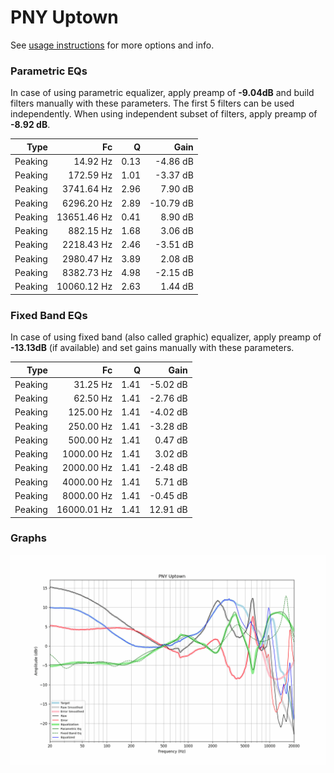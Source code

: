 # PNY Uptown
See [usage instructions](https://github.com/jaakkopasanen/AutoEq#usage) for more options and info.

### Parametric EQs
In case of using parametric equalizer, apply preamp of **-9.04dB** and build filters manually
with these parameters. The first 5 filters can be used independently.
When using independent subset of filters, apply preamp of **-8.92 dB**.

| Type    | Fc          |    Q | Gain      |
|--------:|------------:|-----:|----------:|
| Peaking | 14.92 Hz    | 0.13 | -4.86 dB  |
| Peaking | 172.59 Hz   | 1.01 | -3.37 dB  |
| Peaking | 3741.64 Hz  | 2.96 | 7.90 dB   |
| Peaking | 6296.20 Hz  | 2.89 | -10.79 dB |
| Peaking | 13651.46 Hz | 0.41 | 8.90 dB   |
| Peaking | 882.15 Hz   | 1.68 | 3.06 dB   |
| Peaking | 2218.43 Hz  | 2.46 | -3.51 dB  |
| Peaking | 2980.47 Hz  | 3.89 | 2.08 dB   |
| Peaking | 8382.73 Hz  | 4.98 | -2.15 dB  |
| Peaking | 10060.12 Hz | 2.63 | 1.44 dB   |

### Fixed Band EQs
In case of using fixed band (also called graphic) equalizer, apply preamp of **-13.13dB**
(if available) and set gains manually with these parameters.

| Type    | Fc          |    Q | Gain     |
|--------:|------------:|-----:|---------:|
| Peaking | 31.25 Hz    | 1.41 | -5.02 dB |
| Peaking | 62.50 Hz    | 1.41 | -2.76 dB |
| Peaking | 125.00 Hz   | 1.41 | -4.02 dB |
| Peaking | 250.00 Hz   | 1.41 | -3.28 dB |
| Peaking | 500.00 Hz   | 1.41 | 0.47 dB  |
| Peaking | 1000.00 Hz  | 1.41 | 3.02 dB  |
| Peaking | 2000.00 Hz  | 1.41 | -2.48 dB |
| Peaking | 4000.00 Hz  | 1.41 | 5.71 dB  |
| Peaking | 8000.00 Hz  | 1.41 | -0.45 dB |
| Peaking | 16000.01 Hz | 1.41 | 12.91 dB |

### Graphs
![](./PNY%20Uptown.png)